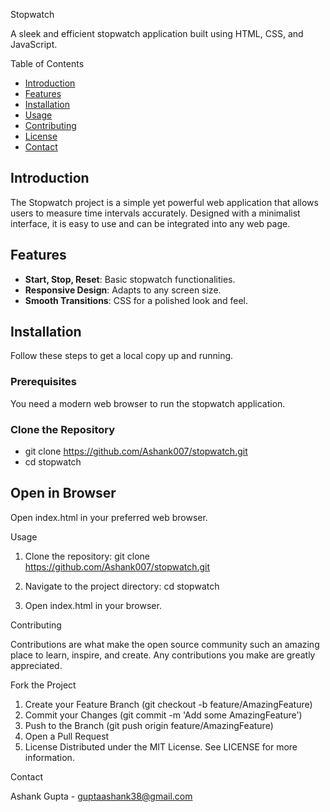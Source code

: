 Stopwatch

A sleek and efficient stopwatch application built using HTML, CSS, and JavaScript.

Table of Contents

- [Introduction](#introduction)
- [Features](#features)
- [Installation](#installation)
- [Usage](#usage)
- [Contributing](#contributing)
- [License](#license)
- [Contact](#contact)

## Introduction

The Stopwatch project is a simple yet powerful web application that allows users to measure time intervals accurately. Designed with a minimalist interface, it is easy to use and can be integrated into any web page.

## Features

- **Start, Stop, Reset**: Basic stopwatch functionalities.
- **Responsive Design**: Adapts to any screen size.
- **Smooth Transitions**: CSS for a polished look and feel.

## Installation

Follow these steps to get a local copy up and running.

### Prerequisites

You need a modern web browser to run the stopwatch application.

### Clone the Repository

- git clone https://github.com/Ashank007/stopwatch.git
- cd stopwatch

 ## Open in Browser
 Open index.html in your preferred web browser.

Usage
1) Clone the repository: git clone https://github.com/Ashank007/stopwatch.git

2) Navigate to the project directory: cd stopwatch

3) Open index.html in your browser.

Contributing

Contributions are what make the open source community such an amazing place to learn, inspire, and create. Any contributions you make are greatly appreciated.

Fork the Project
1) Create your Feature Branch (git checkout -b feature/AmazingFeature)
2) Commit your Changes (git commit -m 'Add some AmazingFeature')
3) Push to the Branch (git push origin feature/AmazingFeature)
4) Open a Pull Request
5) License Distributed under the MIT License. See LICENSE for more information.

Contact

Ashank Gupta - guptaashank38@gmail.com

